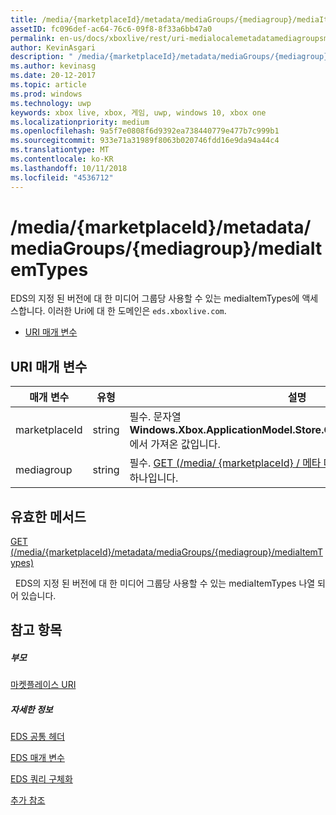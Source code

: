 ```yaml
---
title: /media/{marketplaceId}/metadata/mediaGroups/{mediagroup}/mediaItemTypes
assetID: fc096def-ac64-76c6-09f8-8f33a6bb47a0
permalink: en-us/docs/xboxlive/rest/uri-medialocalemetadatamediagroupsmediaitemtypes.html
author: KevinAsgari
description: " /media/{marketplaceId}/metadata/mediaGroups/{mediagroup}/mediaItemTypes"
ms.author: kevinasg
ms.date: 20-12-2017
ms.topic: article
ms.prod: windows
ms.technology: uwp
keywords: xbox live, xbox, 게임, uwp, windows 10, xbox one
ms.localizationpriority: medium
ms.openlocfilehash: 9a5f7e0808f6d9392ea738440779e477b7c999b1
ms.sourcegitcommit: 933e71a31989f8063b020746fdd16e9da94a44c4
ms.translationtype: MT
ms.contentlocale: ko-KR
ms.lasthandoff: 10/11/2018
ms.locfileid: "4536712"
---
```

# <a name="mediamarketplaceidmetadatamediagroupsmediagroupmediaitemtypes"></a>/media/{marketplaceId}/metadata/mediaGroups/{mediagroup}/mediaItemTypes
EDS의 지정 된 버전에 대 한 미디어 그룹당 사용할 수 있는 mediaItemTypes에 액세스합니다. 이러한 Uri에 대 한 도메인은 `eds.xboxlive.com`.
 
  * [URI 매개 변수](#ID4EV)
 
<a id="ID4EV"></a>

 
## <a name="uri-parameters"></a>URI 매개 변수
 
| 매개 변수| 유형| 설명| 
| --- | --- | --- | 
| marketplaceId| string| 필수. 문자열 <b>Windows.Xbox.ApplicationModel.Store.Configuration.MarketplaceId</b>에서 가져온 값입니다.| 
| mediagroup| string| 필수. [GET (/media/ {marketplaceId} / 메타 데이터/mediaGroups)](uri-medialocalemetadatamediagroupsget.md)의 값 중 하나입니다.| 
  
<a id="ID4EBC"></a>

 
## <a name="valid-methods"></a>유효한 메서드

[GET (/media/{marketplaceId}/metadata/mediaGroups/{mediagroup}/mediaItemTypes)](uri-medialocalemetadatamediagroupsmediaitemtypesget.md)

&nbsp;&nbsp;EDS의 지정 된 버전에 대 한 미디어 그룹당 사용할 수 있는 mediaItemTypes 나열 되어 있습니다.
 
<a id="ID4ELC"></a>

 
## <a name="see-also"></a>참고 항목
 
<a id="ID4ENC"></a>

 
##### <a name="parent"></a>부모 

[마켓플레이스 URI](atoc-reference-marketplace.md)

  
<a id="ID4EXC"></a>

 
##### <a name="further-information"></a>자세한 정보 

[EDS 공통 헤더](../../additional/edscommonheaders.md)

 [EDS 매개 변수](../../additional/edsparameters.md)

 [EDS 쿼리 구체화](../../additional/edsqueryrefiners.md)

 [추가 참조](../../additional/atoc-xboxlivews-reference-additional.md)

   